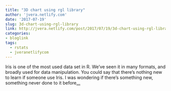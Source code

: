 ```yaml
---
title: "3D chart using rgl library"
author: 'jvera.netlify.com'
date: '2017-07-19'
slug: 3d-chart-using-rgl-library
link: http://jvera.netlify.com/post/2017/07/19/3d-chart-using-rgl-library/
categories:
- bloglink
tags:
  - rstats
  - jveranetlifycom
---
```


Iris is one of the most used data set in R. We’ve seen it in many formats, and broadly used for data manipulation. You could say that there’s nothing new to learn if someone use Iris. I was wondering if there’s something new, something never done to it before[... <i class="fas fa-external-link-alt"></i>](http://jvera.netlify.com/post/2017/07/19/3d-chart-using-rgl-library/)

